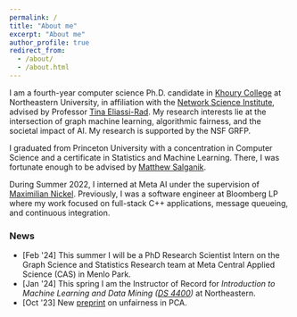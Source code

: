 ```yaml
---
permalink: /
title: "About me"
excerpt: "About me"
author_profile: true
redirect_from: 
  - /about/
  - /about.html
---
```


I am a fourth-year computer science Ph.D. candidate in [Khoury College](https://www.khoury.northeastern.edu/) at Northeastern University, in affiliation with the [Network Science Institute](https://www.networkscienceinstitute.org/), advised by Professor [Tina Eliassi-Rad](http://eliassi.org/). 
My research interests lie at the intersection of graph machine learning, algorithmic fairness, and the societal impact of AI. My research is supported by the NSF GRFP.

I graduated from Princeton University with a concentration in Computer Science and a certificate in Statistics and Machine Learning. There, I was fortunate enough to be advised by [Matthew Salganik](http://www.princeton.edu/~mjs3/).

During Summer 2022, I interned at Meta AI under the supervision of [Maximilian Nickel](https://ai.facebook.com/people/maximilian-nickel/). Previously, I was a software engineer at Bloomberg LP where my work focused on full-stack C++ applications, message queueing, and continuous integration. 

### News

* [Feb '24] This summer I will be a PhD Research Scientist Intern on the Graph Science and Statistics Research team at Meta Central Applied Science (CAS) in Menlo Park.
* [Jan '24] This spring I am the Instructor of Record for _Introduction to Machine Learning and Data Mining ([DS 4400](/teaching/ds4400spr24))_ at Northeastern. 
* [Oct '23] New [preprint](https://arxiv.org/abs/2310.09687) on unfairness in PCA.
